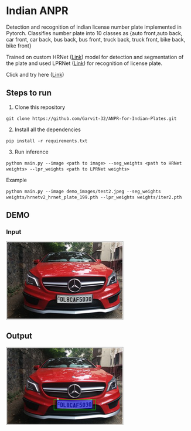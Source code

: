 
# Indian ANPR
  

Detection and recognition of indian license number plate implemented in Pytorch. Classifies number plate into 10 classes as {auto front,auto back, car front, car back, bus back, bus front, truck back, truck front, bike back, bike front}

Trained on custom HRNet ([Link](https://arxiv.org/abs/1904.04514)) model for detection and segmentation of the plate and used LPRNet ([Link](https://arxiv.org/abs/1806.10447)) for recognition of license plate.


Click and try here ([Link](https://indianplatedetection.herokuapp.com/)) 

## Steps to run 
 1. Clone this repository
 ```
 git clone https://github.com/Garvit-32/ANPR-for-Indian-Plates.git
``` 
 2. Install all the dependencies
```
pip install -r requirements.txt 
```
3.  Run inference 
```
python main.py --image <path to image> --seg_weights <path to HRNet weights> --lpr_weights <path to LPRNet weights>
```

Example
```
python main.py --image demo_images/test2.jpeg --seg_weights weights/hrnetv2_hrnet_plate_199.pth --lpr_weights weights/iter2.pth
```



## DEMO  
    
### Input  

<img  src="demo_images/test2.jpeg"  width="320.0"  height=  "213.3">    
  

## Output  
  

<img  src="result.png"  width="320.0"  height=  "213.3">  
  